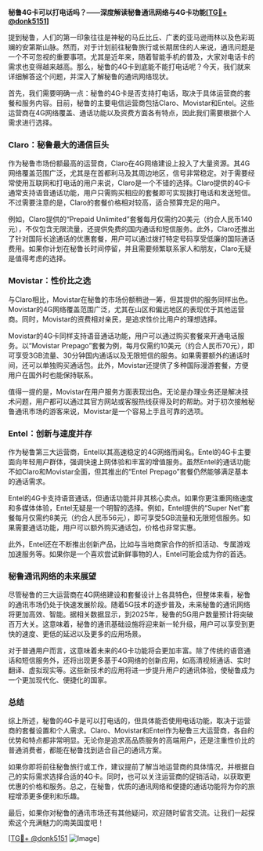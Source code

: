 **秘鲁4G卡可以打电话吗？——深度解读秘鲁通讯网络与4G卡功能[[TG💪+ @donk5151](https://t.me/s/donk5151)]**

提到秘鲁，人们的第一印象往往是神秘的马丘比丘、广袤的亚马逊雨林以及色彩斑斓的安第斯山脉。然而，对于计划前往秘鲁旅行或长期居住的人来说，通讯问题是一个不可忽视的重要事项。尤其是近年来，随着智能手机的普及，大家对电话卡的需求也变得越来越高。那么，秘鲁的4G卡到底能不能打电话呢？今天，我们就来详细解答这个问题，并深入了解秘鲁的通讯网络现状。

首先，我们需要明确一点：秘鲁的4G卡是否支持打电话，取决于具体运营商的套餐和服务内容。目前，秘鲁的主要电信运营商包括Claro、Movistar和Entel。这些运营商在4G网络覆盖、通话功能以及资费方面各有特点，因此我们需要根据个人需求进行选择。

### Claro：秘鲁最大的通信巨头

作为秘鲁市场份额最高的运营商，Claro在4G网络建设上投入了大量资源。其4G网络覆盖范围广泛，尤其是在首都利马及其周边地区，信号非常稳定。对于需要经常使用互联网和打电话的用户来说，Claro是一个不错的选择。Claro提供的4G卡通常支持语音通话功能，用户只需购买相应的套餐即可实现拨打电话和发送短信。不过需要注意的是，Claro的套餐价格相对较高，适合预算充足的用户。

例如，Claro提供的“Prepaid Unlimited”套餐每月仅需约20美元（约合人民币140元），不仅包含无限流量，还提供免费的国内通话和短信服务。此外，Claro还推出了针对国际长途通话的优惠套餐，用户可以通过拨打特定号码享受低廉的国际通话费用。如果你计划在秘鲁长时间停留，并且需要频繁联系家人和朋友，Claro无疑是值得考虑的选择。

### Movistar：性价比之选

与Claro相比，Movistar在秘鲁的市场份额稍逊一筹，但其提供的服务同样出色。Movistar的4G网络覆盖范围广泛，尤其在山区和偏远地区的表现优于其他运营商。同时，Movistar的资费相对亲民，是追求性价比用户的理想选择。

Movistar的4G卡同样支持语音通话功能，用户可以通过购买套餐来开通电话服务。以“Movistar Prepago”套餐为例，每月仅需约10美元（约合人民币70元），即可享受3GB流量、30分钟国内通话以及无限短信的服务。如果需要额外的通话时间，还可以单独购买通话包。此外，Movistar还提供了多种国际漫游套餐，方便用户在国外时也能保持联系。

值得一提的是，Movistar在用户服务方面表现出色。无论是办理业务还是解决技术问题，用户都可以通过其官方网站或客服热线获得及时的帮助。对于初次接触秘鲁通讯市场的游客来说，Movistar是一个容易上手且可靠的选项。

### Entel：创新与速度并存

作为秘鲁第三大运营商，Entel以其高速稳定的4G网络而闻名。Entel的4G卡主要面向年轻用户群体，强调快速上网体验和丰富的增值服务。虽然Entel的通话功能不如Claro和Movistar全面，但其推出的“Entel Prepago”套餐仍然能够满足基本的通话需求。

Entel的4G卡支持语音通话，但通话功能并非其核心卖点。如果你更注重网络速度和多媒体体验，Entel无疑是一个明智的选择。例如，Entel提供的“Super Net”套餐每月仅需约8美元（约合人民币56元），即可享受5GB流量和无限短信服务。如果需要通话功能，用户可以额外购买通话包，价格也非常实惠。

此外，Entel还在不断推出创新产品，比如与当地商家合作的折扣活动、专属游戏加速服务等。如果你是一个喜欢尝试新鲜事物的人，Entel可能会成为你的首选。

### 秘鲁通讯网络的未来展望

尽管秘鲁的三大运营商在4G网络建设和套餐设计上各具特色，但整体来看，秘鲁的通讯市场仍处于快速发展阶段。随着5G技术的逐步普及，未来秘鲁的通讯网络将更加高效、智能。据相关数据显示，到2025年，秘鲁的5G用户数量预计将突破百万大关。这意味着，秘鲁的通讯基础设施将迎来新一轮升级，用户可以享受到更快的速度、更低的延迟以及更多的应用场景。

对于普通用户而言，这意味着未来的4G卡功能将会更加丰富。除了传统的语音通话和短信服务外，还将出现更多基于4G网络的创新应用，如高清视频通话、实时翻译、虚拟现实等。这些新技术的应用将进一步提升用户的通讯体验，使秘鲁成为一个更加现代化、便捷化的国家。

### 总结

综上所述，秘鲁的4G卡是可以打电话的，但具体能否使用电话功能，取决于运营商的套餐设置和个人需求。Claro、Movistar和Entel作为秘鲁三大运营商，各自的优势和特点都非常明显。无论你是追求高品质服务的高端用户，还是注重性价比的普通消费者，都能在秘鲁找到适合自己的通讯方案。

如果你即将前往秘鲁旅行或工作，建议提前了解当地运营商的具体情况，并根据自己的实际需求选择合适的4G卡。同时，也可以关注运营商的促销活动，以获取更优惠的价格和服务。总之，在秘鲁，优质的通讯网络和便捷的通话功能将为你的旅程增添更多便利和乐趣。

最后，如果你对秘鲁的通讯市场还有其他疑问，欢迎随时留言交流。让我们一起探索这个充满魅力的南美国度吧！

[[TG💪+ @donk5151](https://t.me/s/donk5151) ![Image](https://i.postimg.cc/rwNCRYN7/Snipaste-2025-04-30-17-27-05.png)]